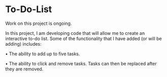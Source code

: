 # To-Do-List

Work on this project is ongoing.

In this project, I am developing code that will allow me to create an interactive to-do list. Some of the functionality that I have added (or will be adding) includes:

• The ability to add up to five tasks.

• The ability to click and remove tasks. Tasks can then be replaced after they are removed.
